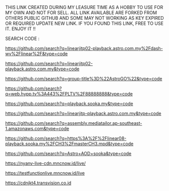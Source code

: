 THIS LINK CREATED DURING MY LEASURE TIME AS A HOBBY TO USE FOR MY OWN AND NOT FOR SELL.
ALL LINK AVAILABLE ARE FORKED FROM OTHERS PUBLIC GITHUB AND SOME MAY NOT WORKING AS KEY EXPIRED OR REQUIRED UPDATE NEW LINK.
IF YOU FOUND THIS LINK, FREE TO USE IT.
ENJOY IT !!




SEARCH CODE :

https://github.com/search?q=linearjitp02-playback.astro.com.my%2Fdash-wv%2Flinear%2F&type=code

https://github.com/search?q=linearjitp02-playback.astro.com.my&type=code

https://github.com/search?q=group-title%3D%22AstroGO%22&type=code

https://github.com/search?q=web.hypp.tv%3A443%2FPLTV%2F88888888&type=code

https://github.com/search?q=playback.sooka.my&type=code

https://github.com/search?q=linearjitp-playback.astro.com.my&type=code

https://github.com/search?q=assembly.mediatailor.ap-southeast-1.amazonaws.com&type=code

https://github.com/search?q=https%3A%2F%2Flinear08-playback.sooka.my%2FCH3%2FmasterCH3.mpd&type=code

https://github.com/search?q=Astro+AOD+sooka&type=code

https://nyanv-live-cdn.mncnow.id/live/

https://testfunctionlive.mncnow.id/live

https://cdnjkt4.transvision.co.id
